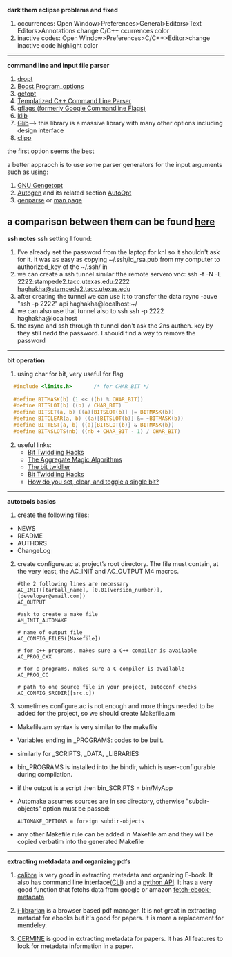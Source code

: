 **dark them eclipse problems and fixed**

  1) occurrences: Open Window>Preferences>General>Editors>Text Editors>Annotations change C/C++ ccurrences color
  2) inactive codes: Open Window>Preferences>C/C++>Editor>change inactive code highlight color

-------------------
**command line and input file parser**

  1) [dropt](https://github.com/jamesderlin/dropt)
  2) [Boost.Program_options](https://www.boost.org/doc/libs/1_58_0/doc/html/program_options.html)
  3) [getopt](https://www.gnu.org/savannah-checkouts/gnu/libc/manual/html_node/Getopt.html)
  4) [Templatized C++ Command Line Parser](https://sourceforge.net/projects/tclap/)
  5) [gflags (formerly Google Commandline Flags)](http://gflags.github.io/gflags/)
  6) [klib](http://attractivechaos.github.io/klib/#About)
  7) [Glib](https://gitlab.gnome.org/GNOME/glib)--> this library is a massive library with many other options including design interface
  8) [clipp](https://github.com/muellan/clipp)
  
  the first option seems the best

a better appraoch is to use some parser generators for the input arguments such as using:
1) [GNU Gengetopt](https://www.gnu.org/software/gengetopt/gengetopt.html)
2) [Autogen](https://www.gnu.org/software/autogen/manual/html_node/autogen.html#Top) and its related section [AutoOpt](https://www.gnu.org/software/autogen/manual/html_node/Features.html#Features)
3) [genparse](https://sourceforge.net/projects/genparse/files/) or [man page](http://manpages.ubuntu.com/manpages/focal/man1/genparse.1.html)

a comparison between them can be found [here](https://www.gnu.org/software/autogen/compare.html)
----------------
**ssh notes**
ssh setting I found:
1. I've already set the password from the laptop for knl so it shouldn't ask for it. it was as easy as copying ~/.ssh/id_rsa.pub from my computer to authorized_key of the ~/.ssh/ in 
2. we can create a ssh tunnel similar tthe remote servero vnc:
   ssh -f -N -L 2222:stampede2.tacc.utexas.edu:2222 haghakha@stampede2.tacc.utexas.edu
3. after creating the tunnel we can use it to transfer the data rsync -auve "ssh -p 2222" api haghakha@localhost:~/
4. we can also use that tunnel also to ssh ssh -p 2222 haghakha@localhost
5. the rsync and ssh through th tunnel don't ask the 2ns authen. key by they still nedd the password. I should find a way to remove the password
--------------

**bit operation**
1. using char for bit, very useful for flag 
```C  
  #include <limits.h>		/* for CHAR_BIT */
  
  #define BITMASK(b) (1 << ((b) % CHAR_BIT))
  #define BITSLOT(b) ((b) / CHAR_BIT)
  #define BITSET(a, b) ((a)[BITSLOT(b)] |= BITMASK(b))
  #define BITCLEAR(a, b) ((a)[BITSLOT(b)] &= ~BITMASK(b))
  #define BITTEST(a, b) ((a)[BITSLOT(b)] & BITMASK(b))
  #define BITNSLOTS(nb) ((nb + CHAR_BIT - 1) / CHAR_BIT)   
``` 

2. useful links:
    * [Bit Twiddling Hacks](http://graphics.stanford.edu/~seander/bithacks.html)
    * [The Aggregate Magic Algorithms](http://aggregate.org/MAGIC/)
    * [The bit twidller](https://bits.stephan-brumme.com/)
    * [Bit Twiddling Hacks](http://graphics.stanford.edu/~seander/bithacks.html)
    * [How do you set, clear, and toggle a single bit?](https://stackoverflow.com/questions/47981/how-do-you-set-clear-and-toggle-a-single-bit)
    
 ----------
**autotools basics**
1) create the following files:
  * NEWS
  * README
  * AUTHORS
  * ChangeLog
2) create configure.ac at project’s root directory. The file must contain, at the very least, the AC_INIT and AC_OUTPUT M4 macros.

      ```make 
      #the 2 following lines are necessary
      AC_INIT([tarball_name], [0.01(version_number)], [developer@email.com])
      AC_OUTPUT

      #ask to create a make file
      AM_INIT_AUTOMAKE

      # name of output file
      AC_CONFIG_FILES([Makefile])

      # for c++ programs, makes sure a C++ compiler is available
      AC_PROG_CXX

      # for c programs, makes sure a C compiler is available
      AC_PROG_CC
      
      # path to one source file in your project, autoconf checks
      AC_CONFIG_SRCDIR([src.c])
      ```
  
3) sometimes configure.ac is not enough and more things needed to be added for the project, so we should create Makefile.am

  * Makefile.am syntax is very similar to the makefile
  * Variables ending in _PROGRAMS: codes to be built.
  * similarly for _SCRIPTS, _DATA, _LIBRARIES
  * bin_PROGRAMS is installed into the bindir, which is user-configurable during compilation.
  * if the output is a script then bin_SCRIPTS = bin/MyApp
  * Automake assumes sources are in src directory, otherwise "subdir-objects" option must be passed:
  
    ```make 
    AUTOMAKE_OPTIONS = foreign subdir-objects
    ```
  * any other Makefile rule can be added in Makefile.am and they will be copied verbatim into the generated Makefile
  
   ----------
**extracting metdadata and organizing pdfs**

1. [calibre](https://calibre-ebook.com/) is very good in extracting metadata and organizing E-book. It also has command line interface([CLI](https://manual.calibre-ebook.com/index.html#the-command-line-interface)) and a [python API](https://pypi.org/project/capybre/). It has a very good function that fetchs data from google or amazon [fetch-ebook-metadata](https://manual.calibre-ebook.com/generated/en/fetch-ebook-metadata.html)

2. [i-librarian](https://i-librarian.net/compare.php) is a browser based pdf manager. It is not great in extracting metadat for ebooks but it's good for papers. It is more a replacement for mendeley. 

3. [CERMINE](https://github.com/CeON/CERMINE) is good in extracting metadata for papers. It has AI features to look for metadata information in a paper. 
  
  
  
  
